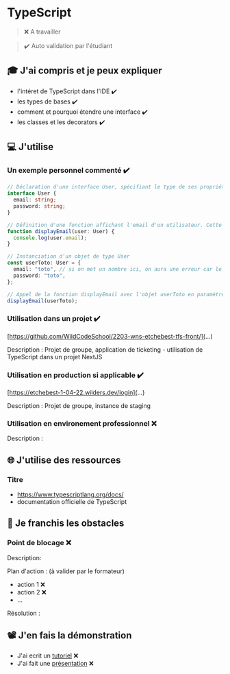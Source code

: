 # TypeScript

> ❌ A travailler

> ✔️ Auto validation par l'étudiant

## 🎓 J'ai compris et je peux expliquer


- l'intéret de TypeScript dans l'IDE ✔️
- les types de bases ✔️
- comment et pourquoi étendre une interface ✔️
- les classes et les decorators ✔️


## 💻 J'utilise

### Un exemple personnel commenté  ✔️
  
```typescript
// Déclaration d'une interface User, spécifiant le type de ses propriétés (email et password doivent être de type string)
interface User {
  email: string;
  password: string;
}

// Définition d'une fonction affichant l'email d'un utilisateur. Cette fonction prend en paramètre un objet de type User
function displayEmail(user: User) {
  console.log(user.email);
}

// Instanciation d'un objet de type User
const userToto: User = {
  email: "toto", // si on met un nombre ici, on aura une erreur car le type de la propriété email est string
  password: "toto",
};

// Appel de la fonction displayEmail avec l'objet userToto en paramètre
displayEmail(userToto);
```

### Utilisation dans un projet  ✔️

[https://github.com/WildCodeSchool/2203-wns-etchebest-tfs-front/](...)

Description : Projet de groupe, application de ticketing - utilisation de TypeScript dans un projet NextJS


### Utilisation en production si applicable ✔️

[https://etchebest-1-04-22.wilders.dev/login](...)

Description : Projet de groupe, instance de staging

### Utilisation en environement professionnel ❌

Description :

## 🌐 J'utilise des ressources

### Titre

- https://www.typescriptlang.org/docs/
- documentation officielle de TypeScript

## 🚧 Je franchis les obstacles

### Point de blocage ❌

Description:

Plan d'action : (à valider par le formateur)

- action 1 ❌
- action 2 ❌
- ...

Résolution :

## 📽️ J'en fais la démonstration

- J'ai ecrit un [tutoriel](...) ❌
- J'ai fait une [présentation](...) ❌
